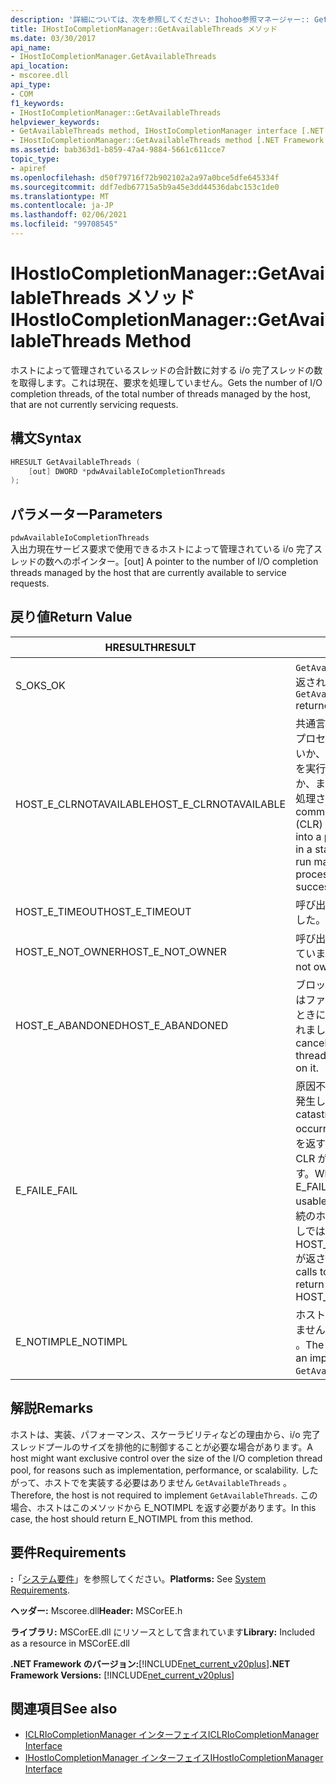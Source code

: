 ```yaml
---
description: '詳細については、次を参照してください: Ihohoo参照マネージャー:: Get持つスレッドメソッド'
title: IHostIoCompletionManager::GetAvailableThreads メソッド
ms.date: 03/30/2017
api_name:
- IHostIoCompletionManager.GetAvailableThreads
api_location:
- mscoree.dll
api_type:
- COM
f1_keywords:
- IHostIoCompletionManager::GetAvailableThreads
helpviewer_keywords:
- GetAvailableThreads method, IHostIoCompletionManager interface [.NET Framework hosting]
- IHostIoCompletionManager::GetAvailableThreads method [.NET Framework hosting]
ms.assetid: bab363d1-b859-47a4-9884-5661c611cce7
topic_type:
- apiref
ms.openlocfilehash: d50f79716f72b902102a2a97a0bce5dfe645334f
ms.sourcegitcommit: ddf7edb67715a5b9a45e3dd44536dabc153c1de0
ms.translationtype: MT
ms.contentlocale: ja-JP
ms.lasthandoff: 02/06/2021
ms.locfileid: "99708545"
---
```

# <a name="ihostiocompletionmanagergetavailablethreads-method"></a><span data-ttu-id="0faed-103">IHostIoCompletionManager::GetAvailableThreads メソッド</span><span class="sxs-lookup"><span data-stu-id="0faed-103">IHostIoCompletionManager::GetAvailableThreads Method</span></span>

<span data-ttu-id="0faed-104">ホストによって管理されているスレッドの合計数に対する i/o 完了スレッドの数を取得します。これは現在、要求を処理していません。</span><span class="sxs-lookup"><span data-stu-id="0faed-104">Gets the number of I/O completion threads, of the total number of threads managed by the host, that are not currently servicing requests.</span></span>  
  
## <a name="syntax"></a><span data-ttu-id="0faed-105">構文</span><span class="sxs-lookup"><span data-stu-id="0faed-105">Syntax</span></span>  
  
```cpp  
HRESULT GetAvailableThreads (  
    [out] DWORD *pdwAvailableIoCompletionThreads  
);  
```  
  
## <a name="parameters"></a><span data-ttu-id="0faed-106">パラメーター</span><span class="sxs-lookup"><span data-stu-id="0faed-106">Parameters</span></span>  

 `pdwAvailableIoCompletionThreads`  
 <span data-ttu-id="0faed-107">入出力現在サービス要求で使用できるホストによって管理されている i/o 完了スレッドの数へのポインター。</span><span class="sxs-lookup"><span data-stu-id="0faed-107">[out] A pointer to the number of I/O completion threads managed by the host that are currently available to service requests.</span></span>  
  
## <a name="return-value"></a><span data-ttu-id="0faed-108">戻り値</span><span class="sxs-lookup"><span data-stu-id="0faed-108">Return Value</span></span>  
  
|<span data-ttu-id="0faed-109">HRESULT</span><span class="sxs-lookup"><span data-stu-id="0faed-109">HRESULT</span></span>|<span data-ttu-id="0faed-110">説明</span><span class="sxs-lookup"><span data-stu-id="0faed-110">Description</span></span>|  
|-------------|-----------------|  
|<span data-ttu-id="0faed-111">S_OK</span><span class="sxs-lookup"><span data-stu-id="0faed-111">S_OK</span></span>|<span data-ttu-id="0faed-112">`GetAvailableThreads` 正常に返されました。</span><span class="sxs-lookup"><span data-stu-id="0faed-112">`GetAvailableThreads` returned successfully.</span></span>|  
|<span data-ttu-id="0faed-113">HOST_E_CLRNOTAVAILABLE</span><span class="sxs-lookup"><span data-stu-id="0faed-113">HOST_E_CLRNOTAVAILABLE</span></span>|<span data-ttu-id="0faed-114">共通言語ランタイム (CLR) がプロセスに読み込まれていないか、CLR がマネージコードを実行できない状態であるか、または呼び出しが正常に処理されていません。</span><span class="sxs-lookup"><span data-stu-id="0faed-114">The common language runtime (CLR) has not been loaded into a process, or the CLR is in a state in which it cannot run managed code or process the call successfully.</span></span>|  
|<span data-ttu-id="0faed-115">HOST_E_TIMEOUT</span><span class="sxs-lookup"><span data-stu-id="0faed-115">HOST_E_TIMEOUT</span></span>|<span data-ttu-id="0faed-116">呼び出しがタイムアウトしました。</span><span class="sxs-lookup"><span data-stu-id="0faed-116">The call timed out.</span></span>|  
|<span data-ttu-id="0faed-117">HOST_E_NOT_OWNER</span><span class="sxs-lookup"><span data-stu-id="0faed-117">HOST_E_NOT_OWNER</span></span>|<span data-ttu-id="0faed-118">呼び出し元がロックを所有していません。</span><span class="sxs-lookup"><span data-stu-id="0faed-118">The caller does not own the lock.</span></span>|  
|<span data-ttu-id="0faed-119">HOST_E_ABANDONED</span><span class="sxs-lookup"><span data-stu-id="0faed-119">HOST_E_ABANDONED</span></span>|<span data-ttu-id="0faed-120">ブロックされたスレッドまたはファイバーが待機しているときに、イベントが取り消されました。</span><span class="sxs-lookup"><span data-stu-id="0faed-120">An event was canceled while a blocked thread or fiber was waiting on it.</span></span>|  
|<span data-ttu-id="0faed-121">E_FAIL</span><span class="sxs-lookup"><span data-stu-id="0faed-121">E_FAIL</span></span>|<span data-ttu-id="0faed-122">原因不明の致命的なエラーが発生しました。</span><span class="sxs-lookup"><span data-stu-id="0faed-122">An unknown catastrophic failure occurred.</span></span> <span data-ttu-id="0faed-123">メソッドが E_FAIL を返すと、そのプロセス内で CLR が使用できなくなります。</span><span class="sxs-lookup"><span data-stu-id="0faed-123">When a method returns E_FAIL, the CLR is no longer usable within the process.</span></span> <span data-ttu-id="0faed-124">後続のホストメソッドの呼び出しでは HOST_E_CLRNOTAVAILABLE が返されます。</span><span class="sxs-lookup"><span data-stu-id="0faed-124">Subsequent calls to hosting methods return HOST_E_CLRNOTAVAILABLE.</span></span>|  
|<span data-ttu-id="0faed-125">E_NOTIMPL</span><span class="sxs-lookup"><span data-stu-id="0faed-125">E_NOTIMPL</span></span>|<span data-ttu-id="0faed-126">ホストはの実装を提供していません `GetAvailableThreads` 。</span><span class="sxs-lookup"><span data-stu-id="0faed-126">The host does not provide an implementation of `GetAvailableThreads`.</span></span>|  
  
## <a name="remarks"></a><span data-ttu-id="0faed-127">解説</span><span class="sxs-lookup"><span data-stu-id="0faed-127">Remarks</span></span>  

 <span data-ttu-id="0faed-128">ホストは、実装、パフォーマンス、スケーラビリティなどの理由から、i/o 完了スレッドプールのサイズを排他的に制御することが必要な場合があります。</span><span class="sxs-lookup"><span data-stu-id="0faed-128">A host might want exclusive control over the size of the I/O completion thread pool, for reasons such as implementation, performance, or scalability.</span></span> <span data-ttu-id="0faed-129">したがって、ホストでを実装する必要はありません `GetAvailableThreads` 。</span><span class="sxs-lookup"><span data-stu-id="0faed-129">Therefore, the host is not required to implement `GetAvailableThreads`.</span></span> <span data-ttu-id="0faed-130">この場合、ホストはこのメソッドから E_NOTIMPL を返す必要があります。</span><span class="sxs-lookup"><span data-stu-id="0faed-130">In this case, the host should return E_NOTIMPL from this method.</span></span>  
  
## <a name="requirements"></a><span data-ttu-id="0faed-131">要件</span><span class="sxs-lookup"><span data-stu-id="0faed-131">Requirements</span></span>  

 <span data-ttu-id="0faed-132">**:**「[システム要件](../../get-started/system-requirements.md)」を参照してください。</span><span class="sxs-lookup"><span data-stu-id="0faed-132">**Platforms:** See [System Requirements](../../get-started/system-requirements.md).</span></span>  
  
 <span data-ttu-id="0faed-133">**ヘッダー:** Mscoree.dll</span><span class="sxs-lookup"><span data-stu-id="0faed-133">**Header:** MSCorEE.h</span></span>  
  
 <span data-ttu-id="0faed-134">**ライブラリ:** MSCorEE.dll にリソースとして含まれています</span><span class="sxs-lookup"><span data-stu-id="0faed-134">**Library:** Included as a resource in MSCorEE.dll</span></span>  
  
 <span data-ttu-id="0faed-135">**.NET Framework のバージョン:**[!INCLUDE[net_current_v20plus](../../../../includes/net-current-v20plus-md.md)]</span><span class="sxs-lookup"><span data-stu-id="0faed-135">**.NET Framework Versions:** [!INCLUDE[net_current_v20plus](../../../../includes/net-current-v20plus-md.md)]</span></span>  
  
## <a name="see-also"></a><span data-ttu-id="0faed-136">関連項目</span><span class="sxs-lookup"><span data-stu-id="0faed-136">See also</span></span>

- [<span data-ttu-id="0faed-137">ICLRIoCompletionManager インターフェイス</span><span class="sxs-lookup"><span data-stu-id="0faed-137">ICLRIoCompletionManager Interface</span></span>](iclriocompletionmanager-interface.md)
- [<span data-ttu-id="0faed-138">IHostIoCompletionManager インターフェイス</span><span class="sxs-lookup"><span data-stu-id="0faed-138">IHostIoCompletionManager Interface</span></span>](ihostiocompletionmanager-interface.md)
